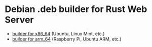 # Debian .deb builder for Rust Web Server

- [builder for x86_64](https://github.com/bohdaq/rws-create-deb/tree/x86_64) (Ubuntu, Linux Mint, etc.)
- [builder for arm_64](https://github.com/bohdaq/rws-create-deb/tree/arm_64) (Raspberry Pi, Ubuntu ARM, etc.)

